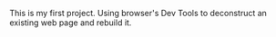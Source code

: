 This is my first project. Using browser's Dev Tools to deconstruct an existing web page and rebuild it. 